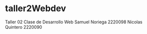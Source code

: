 # taller2Webdev
Taller 02 Clase de Desarrollo Web <break>
Samuel Noriega 2220098 Nicolas Quintero 2220090